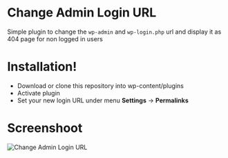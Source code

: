 # Change Admin Login URL

Simple plugin to change the `wp-admin` and `wp-login.php` url and display it as 404 page for non logged in users

# Installation!

  - Download or clone this repository into wp-content/plugins
  - Activate plugin
  - Set your new login URL under menu **Settings** -> **Permalinks**

# Screenshoot
![Change Admin Login URL](https://media.giphy.com/media/BpvC61SKCIjExd4gwT/giphy.gif "Change Admin Login URL")

